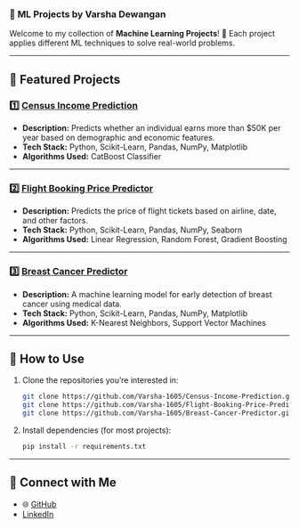 ### 📂 **ML Projects by Varsha Dewangan**  

Welcome to my collection of **Machine Learning Projects**! 🚀 Each project applies different ML techniques to solve real-world problems.  

---

## 📌 **Featured Projects**  

### 1️⃣ [Census Income Prediction](https://github.com/Varsha-1605/Census-Income-Prediction)  
- **Description:** Predicts whether an individual earns more than $50K per year based on demographic and economic features.  
- **Tech Stack:** Python, Scikit-Learn, Pandas, NumPy, Matplotlib  
- **Algorithms Used:** CatBoost Classifier

---

### 2️⃣ [Flight Booking Price Predictor](https://github.com/Varsha-1605/Flight-Booking-Price-Predictor)  
- **Description:** Predicts the price of flight tickets based on airline, date, and other factors.  
- **Tech Stack:** Python, Scikit-Learn, Pandas, NumPy, Seaborn  
- **Algorithms Used:** Linear Regression, Random Forest, Gradient Boosting  

---

### 3️⃣ [Breast Cancer Predictor](https://github.com/Varsha-1605/Breast-Cancer-Predictor)  
- **Description:** A machine learning model for early detection of breast cancer using medical data.  
- **Tech Stack:** Python, Scikit-Learn, Pandas, NumPy, Matplotlib  
- **Algorithms Used:** K-Nearest Neighbors, Support Vector Machines

---

## 🚀 **How to Use**  
1. Clone the repositories you’re interested in:  
   ```bash
   git clone https://github.com/Varsha-1605/Census-Income-Prediction.git
   git clone https://github.com/Varsha-1605/Flight-Booking-Price-Predictor.git
   git clone https://github.com/Varsha-1605/Breast-Cancer-Predictor.git
   ```
2. Install dependencies (for most projects):  
   ```bash
   pip install -r requirements.txt
   ```

---

## 🔗 **Connect with Me**  
- 🌐 [GitHub](https://github.com/Varsha-1605)
-    [LinkedIn](https://www.linkedin.com/in/varsha-dewangan-197983256/)

